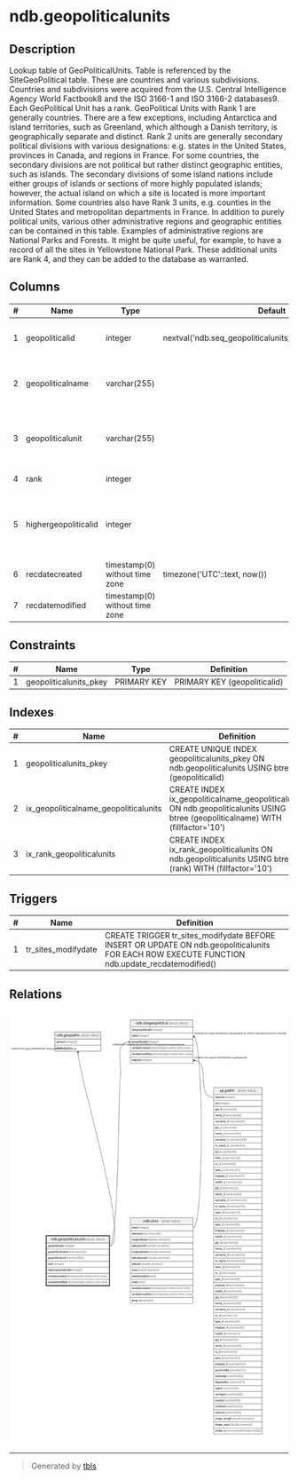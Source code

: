 # ndb.geopoliticalunits

## Description

Lookup table of GeoPoliticalUnits. Table is referenced by the SiteGeoPolitical table. These are countries and various subdivisions. Countries and subdivisions were acquired from the U.S. Central Intelligence Agency World Factbook8 and the ISO 3166-1 and ISO 3166-2 databases9.  
Each GeoPolitical Unit has a rank. GeoPolitical Units with Rank 1 are generally countries. There are a few exceptions, including Antarctica and island territories, such as Greenland, which although a Danish territory, is geographically separate and distinct. Rank 2 units are generally secondary political divisions with various designations: e.g. states in the United States, provinces in Canada, and regions in France. For some countries, the secondary divisions are not political but rather distinct geographic entities, such as islands. The secondary divisions of some island nations include either groups of islands or sections of more highly populated islands; however, the actual island on which a site is located is more important information. Some countries also have Rank 3 units, e.g. counties in the United States and metropolitan departments in France. In addition to purely political units, various other administrative regions and geographic entities can be contained in this table. Examples of administrative regions are National Parks and Forests. It might be quite useful, for example, to have a record of all the sites in Yellowstone National Park. These additional units are Rank 4, and they can be added to the database as warranted.

## Columns

| # | Name                 | Type                           | Default                                                       | Nullable | Children                                                                        | Parents | Comment                                                                         |
| - | -------------------- | ------------------------------ | ------------------------------------------------------------- | -------- | ------------------------------------------------------------------------------- | ------- | ------------------------------------------------------------------------------- |
| 1 | geopoliticalid       | integer                        | nextval('ndb.seq_geopoliticalunits_geopoliticalid'::regclass) | false    | [ndb.sitegeopolitical](ndb.sitegeopolitical.md) [ndb.geopaths](ndb.geopaths.md) |         | An arbitrary GeoPolitical identification number.                                |
| 2 | geopoliticalname     | varchar(255)                   |                                                               | false    |                                                                                 |         | Name of the GeoPolitical Unit, e.g. Canada, Saskatchewan.                       |
| 3 | geopoliticalunit     | varchar(255)                   |                                                               | true     |                                                                                 |         | The name of the unit, e.g. country, state, county, island, governorate, oblast. |
| 4 | rank                 | integer                        |                                                               | false    |                                                                                 |         | The rank of the unit.                                                           |
| 5 | highergeopoliticalid | integer                        |                                                               | false    |                                                                                 |         | The GeoPoliticalUnit with higher rank, e.g. the country in which a state lies.  |
| 6 | recdatecreated       | timestamp(0) without time zone | timezone('UTC'::text, now())                                  | false    |                                                                                 |         |                                                                                 |
| 7 | recdatemodified      | timestamp(0) without time zone |                                                               | false    |                                                                                 |         |                                                                                 |

## Constraints

| # | Name                   | Type        | Definition                   |
| - | ---------------------- | ----------- | ---------------------------- |
| 1 | geopoliticalunits_pkey | PRIMARY KEY | PRIMARY KEY (geopoliticalid) |

## Indexes

| # | Name                                  | Definition                                                                                                                        |
| - | ------------------------------------- | --------------------------------------------------------------------------------------------------------------------------------- |
| 1 | geopoliticalunits_pkey                | CREATE UNIQUE INDEX geopoliticalunits_pkey ON ndb.geopoliticalunits USING btree (geopoliticalid)                                  |
| 2 | ix_geopoliticalname_geopoliticalunits | CREATE INDEX ix_geopoliticalname_geopoliticalunits ON ndb.geopoliticalunits USING btree (geopoliticalname) WITH (fillfactor='10') |
| 3 | ix_rank_geopoliticalunits             | CREATE INDEX ix_rank_geopoliticalunits ON ndb.geopoliticalunits USING btree (rank) WITH (fillfactor='10')                         |

## Triggers

| # | Name                | Definition                                                                                                                                     |
| - | ------------------- | ---------------------------------------------------------------------------------------------------------------------------------------------- |
| 1 | tr_sites_modifydate | CREATE TRIGGER tr_sites_modifydate BEFORE INSERT OR UPDATE ON ndb.geopoliticalunits FOR EACH ROW EXECUTE FUNCTION ndb.update_recdatemodified() |

## Relations

![er](ndb.geopoliticalunits.svg)

---

> Generated by [tbls](https://github.com/k1LoW/tbls)
